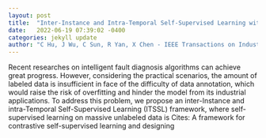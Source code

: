 ```yaml
---
layout: post
title:  "Inter-Instance and Intra-Temporal Self-Supervised Learning with Few Labeled Data for Fault Diagnosis"
date:   2022-06-19 07:39:02 -0400
categories: jekyll update
author: "C Hu, J Wu, C Sun, R Yan, X Chen - IEEE Transactions on Industrial Informatics, 2022"
---
```

Recent researches on intelligent fault diagnosis algorithms can achieve great progress. However, considering the practical scenarios, the amount of labeled data is insufficient in face of the difficulty of data annotation, which would raise the risk of overfitting and hinder the model from its industrial applications. To address this problem, we propose an inter-Instance and intra-Temporal Self-Supervised Learning (ITSSL) framework, where self-supervised learning on massive unlabeled data is 
Cites: A framework for contrastive self-supervised learning and designing